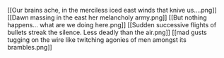 [[Our brains ache, in the merciless iced east winds that knive us....png]]
[[Dawn massing in the east her melancholy army.png]]
[[But nothing happens... what are we doing here.png]]
[[Sudden successive flights of bullets streak the silence. Less deadly than the air.png]]
[[mad gusts tugging on the wire like twitching agonies of men amongst its brambles.png]]